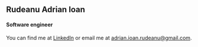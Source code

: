 ## Rudeanu Adrian Ioan

#### Software engineer

You can find me at [LinkedIn](https://www.linkedin.com/in/adrian-ioan-rudeanu-561062173/) or email me at [adrian.ioan.rudeanu@gmail.com](adrian.ioan.rudeanu@gmail.com).
